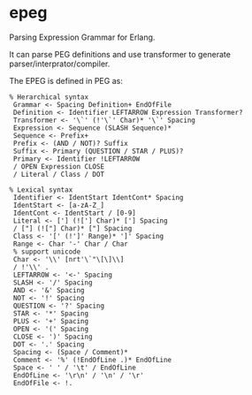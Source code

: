 # epeg
Parsing Expression Grammar for Erlang.

It can parse PEG definitions and use transformer to generate parser/interprator/compiler.

The EPEG is defined in PEG as:

	% Herarchical syntax
	 Grammar <- Spacing Definition+ EndOfFile
	 Definition <- Identifier LEFTARROW Expression Transformer?
	 Transformer <- '\`' (!'\`' Char)* '\`' Spacing
	 Expression <- Sequence (SLASH Sequence)*
	 Sequence <- Prefix+
	 Prefix <- (AND / NOT)? Suffix
	 Suffix <- Primary (QUESTION / STAR / PLUS)?
	 Primary <- Identifier !LEFTARROW
	 / OPEN Expression CLOSE
	 / Literal / Class / DOT
	
	% Lexical syntax
	 Identifier <- IdentStart IdentCont* Spacing
	 IdentStart <- [a-zA-Z_]
	 IdentCont <- IdentStart / [0-9]
	 Literal <- ['] (!['] Char)* ['] Spacing
	 / ["] (!["] Char)* ["] Spacing
	 Class <- '[' (!']' Range)* ']' Spacing
	 Range <- Char '-' Char / Char
	 % support unicode
	 Char <- '\\' [nrt'\`"\[\]\\]
	 / !'\\' .
	 LEFTARROW <- '<-' Spacing
	 SLASH <- '/' Spacing
	 AND <- '&' Spacing
	 NOT <- '!' Spacing
	 QUESTION <- '?' Spacing
	 STAR <- '*' Spacing
	 PLUS <- '+' Spacing
	 OPEN <- '(' Spacing
	 CLOSE <- ')' Spacing
	 DOT <- '.' Spacing
	 Spacing <- (Space / Comment)*
	 Comment <- '%' (!EndOfLine .)* EndOfLine
	 Space <- ' ' / '\t' / EndOfLine
	 EndOfLine <- '\r\n' / '\n' / '\r'
	 EndOfFile <- !.
